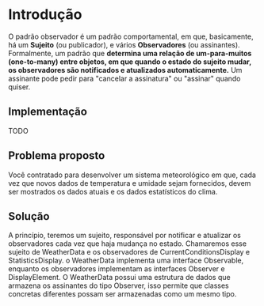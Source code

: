 # Introdução
O padrão observador é um padrão comportamental, em que, basicamente, há um **Sujeito** (ou publicador), e vários **Observadores** (ou assinantes). Formalmente, um padrão que **determina uma relação de um-para-muitos (one-to-many) entre objetos, em que quando o estado do sujeito mudar, os observadores são notificados e atualizados automaticamente.** Um assinante pode pedir para "cancelar a assinatura" ou "assinar" quando quiser.

## Implementação
TODO

## Problema proposto
Você contratado para desenvolver um sistema meteorológico em que, cada vez que novos dados de temperatura e umidade sejam fornecidos, devem ser mostrados os dados atuais e os dados estatísticos do clima.

## Solução
A princípio, teremos um sujeito, responsável por notificar e atualizar os observadores cada vez que haja mudança no estado. Chamaremos esse sujeito de WeatherData e os observadores de CurrentConditionsDisplay e StatisticsDisplay. o WeatherData implementa uma interface Observable, enquanto os observadores implementam as interfaces Observer e DisplayElement. O WeatherData possui uma estrutura de dados que armazena os assinantes do tipo Observer, isso permite que classes concretas diferentes possam ser armazenadas como um mesmo tipo.
